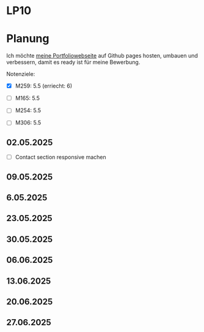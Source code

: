 # LP10


# Planung
Ich möchte [meine Portfoliowebseite](https://github.com/B1zy/PortfolioWebseiteReact) auf Github pages hosten, umbauen und verbessern, damit es ready ist für meine Bewerbung.

Notenziele:  
- [x] M259: 5.5 (erriecht: 6)
- [ ] M165: 5.5 
- [ ] M254: 5.5
- [ ] M306: 5.5


## 02.05.2025	
- [ ] Contact section responsive machen
## 09.05.2025	

## 6.05.2025	

## 23.05.2025	

## 30.05.2025	

## 06.06.2025	

## 13.06.2025	

## 20.06.2025	

## 27.06.2025
